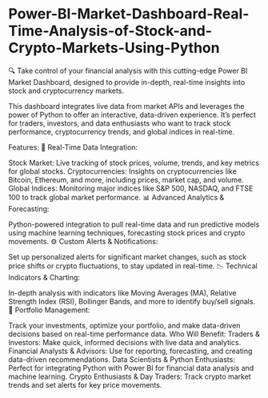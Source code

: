 # Power-BI-Market-Dashboard-Real-Time-Analysis-of-Stock-and-Crypto-Markets-Using-Python


🔍 Take control of your financial analysis with this cutting-edge Power BI Market Dashboard, designed to provide in-depth, real-time insights into stock and cryptocurrency markets.

This dashboard integrates live data from market APIs and leverages the power of Python to offer an interactive, data-driven experience. It’s perfect for traders, investors, and data enthusiasts who want to track stock performance, cryptocurrency trends, and global indices in real-time.

Features:
🚀 Real-Time Data Integration:

Stock Market: Live tracking of stock prices, volume, trends, and key metrics for global stocks.
Cryptocurrencies: Insights on cryptocurrencies like Bitcoin, Ethereum, and more, including prices, market cap, and volume.
Global Indices: Monitoring major indices like S&P 500, NASDAQ, and FTSE 100 to track global market performance.
📊 Advanced Analytics & Forecasting:

Python-powered integration to pull real-time data and run predictive models using machine learning techniques, forecasting stock prices and crypto movements.
⚙️ Custom Alerts & Notifications:

Set up personalized alerts for significant market changes, such as stock price shifts or crypto fluctuations, to stay updated in real-time.
📉 Technical Indicators & Charting:

In-depth analysis with indicators like Moving Averages (MA), Relative Strength Index (RSI), Bollinger Bands, and more to identify buy/sell signals.
💼 Portfolio Management:

Track your investments, optimize your portfolio, and make data-driven decisions based on real-time performance data.
Who Will Benefit:
Traders & Investors: Make quick, informed decisions with live data and analytics.
Financial Analysts & Advisors: Use for reporting, forecasting, and creating data-driven recommendations.
Data Scientists & Python Enthusiasts: Perfect for integrating Python with Power BI for financial data analysis and machine learning.
Crypto Enthusiasts & Day Traders: Track crypto market trends and set alerts for key price movements.
